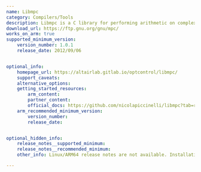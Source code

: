 ```yaml
---
name: Libmpc
category: Compilers/Tools
description: Libmpc is a C library for performing arithmetic on complex numbers with arbitrary precision. It builds on the MPFR and GMP libraries to provide high-precision calculations for complex mathematical operations.
download_url: https://ftp.gnu.org/gnu/mpc/
works_on_arm: true
supported_minimum_version:
    version_number: 1.0.1
    release_date: 2012/09/06


optional_info:
    homepage_url: https://altairlab.gitlab.io/optcontrol/libmpc/
    support_caveats:
    alternative_options:
    getting_started_resources:
        arm_content: 
        partner_content: 
        official_docs: https://github.com/nicolapiccinelli/libmpc?tab=readme-ov-file#libmpc
    arm_recommended_minimum_version:
        version_number: 
        release_date:


optional_hidden_info:
    release_notes__supported_minimum: 
    release_notes__recommended_minimum:
    other_info: Linux/ARM64 release notes are not available. Installation and Testing were done using "apt install libmpc-dev". The minimum version of libmpc 1.0.1 corresponds to ubuntu:14.04 and 1.2.1 to ubuntu:22.04.

---
```


